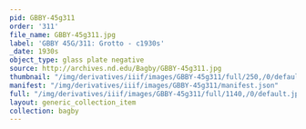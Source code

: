 ```yaml
---
pid: GBBY-45g311
order: '311'
file_name: GBBY-45g311.jpg
label: 'GBBY 45G/311: Grotto - c1930s'
_date: 1930s
object_type: glass plate negative
source: http://archives.nd.edu/Bagby/GBBY-45g311.jpg
thumbnail: "/img/derivatives/iiif/images/GBBY-45g311/full/250,/0/default.jpg"
manifest: "/img/derivatives/iiif/images/GBBY-45g311/manifest.json"
full: "/img/derivatives/iiif/images/GBBY-45g311/full/1140,/0/default.jpg"
layout: generic_collection_item
collection: bagby
---
```

